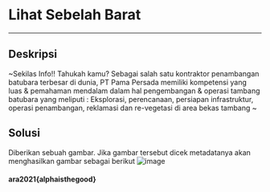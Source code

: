 # Lihat Sebelah Barat
---
## Deskripsi
~Sekilas Info!! Tahukah kamu? Sebagai salah satu kontraktor penambangan batubara terbesar di dunia, PT Pama Persada memiliki kompetensi yang luas & pemahaman mendalam dalam hal pengembangan & operasi tambang batubara yang meliputi : Eksplorasi, perencanaan, persiapan infrastruktur, operasi penambangan, reklamasi dan re-vegetasi di area bekas tambang ~
## Solusi
Diberikan sebuah gambar. Jika gambar tersebut dicek metadatanya akan menghasilkan gambar sebagai berikut
![image](https://user-images.githubusercontent.com/50267676/112207555-da6cd980-8c49-11eb-85ff-d4d21ee3c53d.png)
#### ara2021{alphaisthegood}
